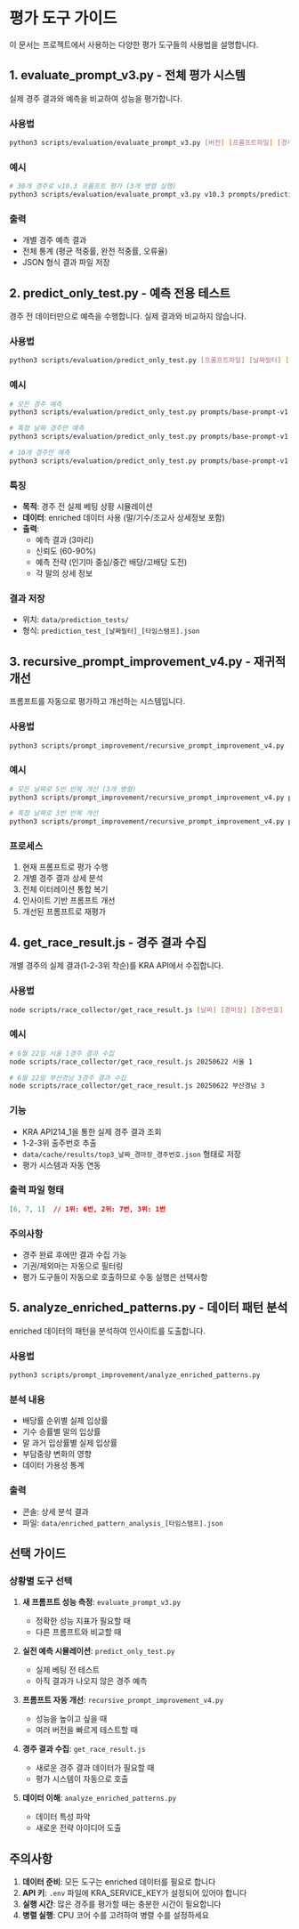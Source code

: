 # 평가 도구 가이드

이 문서는 프로젝트에서 사용하는 다양한 평가 도구들의 사용법을 설명합니다.

## 1. evaluate_prompt_v3.py - 전체 평가 시스템

실제 경주 결과와 예측을 비교하여 성능을 평가합니다.

### 사용법
```bash
python3 scripts/evaluation/evaluate_prompt_v3.py [버전] [프롬프트파일] [경주수] [병렬수]
```

### 예시
```bash
# 30개 경주로 v10.3 프롬프트 평가 (3개 병렬 실행)
python3 scripts/evaluation/evaluate_prompt_v3.py v10.3 prompts/prediction-template-v10.3.md 30 3
```

### 출력
- 개별 경주 예측 결과
- 전체 통계 (평균 적중률, 완전 적중률, 오류율)
- JSON 형식 결과 파일 저장

## 2. predict_only_test.py - 예측 전용 테스트

경주 전 데이터만으로 예측을 수행합니다. 실제 결과와 비교하지 않습니다.

### 사용법
```bash
python3 scripts/evaluation/predict_only_test.py [프롬프트파일] [날짜필터] [제한수]
```

### 예시
```bash
# 모든 경주 예측
python3 scripts/evaluation/predict_only_test.py prompts/base-prompt-v1.0.md

# 특정 날짜 경주만 예측
python3 scripts/evaluation/predict_only_test.py prompts/base-prompt-v1.0.md 20250601

# 10개 경주만 예측
python3 scripts/evaluation/predict_only_test.py prompts/base-prompt-v1.0.md all 10
```

### 특징
- **목적**: 경주 전 실제 베팅 상황 시뮬레이션
- **데이터**: enriched 데이터 사용 (말/기수/조교사 상세정보 포함)
- **출력**: 
  - 예측 결과 (3마리)
  - 신뢰도 (60-90%)
  - 예측 전략 (인기마 중심/중간 배당/고배당 도전)
  - 각 말의 상세 정보

### 결과 저장
- 위치: `data/prediction_tests/`
- 형식: `prediction_test_[날짜필터]_[타임스탬프].json`

## 3. recursive_prompt_improvement_v4.py - 재귀적 개선

프롬프트를 자동으로 평가하고 개선하는 시스템입니다.

### 사용법
```bash
python3 scripts/prompt_improvement/recursive_prompt_improvement_v4.py [프롬프트] [날짜/all] [반복] [병렬]
```

### 예시
```bash
# 모든 날짜로 5번 반복 개선 (3개 병렬)
python3 scripts/prompt_improvement/recursive_prompt_improvement_v4.py prompts/base-prompt-v1.0.md all 5 3

# 특정 날짜로 3번 반복 개선
python3 scripts/prompt_improvement/recursive_prompt_improvement_v4.py prompts/base-prompt-v1.0.md 20250601 3 3
```

### 프로세스
1. 현재 프롬프트로 평가 수행
2. 개별 경주 결과 상세 분석
3. 전체 이터레이션 통합 복기
4. 인사이트 기반 프롬프트 개선
5. 개선된 프롬프트로 재평가

## 4. get_race_result.js - 경주 결과 수집

개별 경주의 실제 결과(1-2-3위 착순)를 KRA API에서 수집합니다.

### 사용법
```bash
node scripts/race_collector/get_race_result.js [날짜] [경마장] [경주번호]
```

### 예시
```bash
# 6월 22일 서울 1경주 결과 수집
node scripts/race_collector/get_race_result.js 20250622 서울 1

# 6월 22일 부산경남 3경주 결과 수집
node scripts/race_collector/get_race_result.js 20250622 부산경남 3
```

### 기능
- KRA API214_1을 통한 실제 경주 결과 조회
- 1-2-3위 출주번호 추출
- `data/cache/results/top3_날짜_경마장_경주번호.json` 형태로 저장
- 평가 시스템과 자동 연동

### 출력 파일 형태
```json
[6, 7, 1]  // 1위: 6번, 2위: 7번, 3위: 1번
```

### 주의사항
- 경주 완료 후에만 결과 수집 가능
- 기권/제외마는 자동으로 필터링
- 평가 도구들이 자동으로 호출하므로 수동 실행은 선택사항

## 5. analyze_enriched_patterns.py - 데이터 패턴 분석

enriched 데이터의 패턴을 분석하여 인사이트를 도출합니다.

### 사용법
```bash
python3 scripts/prompt_improvement/analyze_enriched_patterns.py
```

### 분석 내용
- 배당률 순위별 실제 입상률
- 기수 승률별 말의 입상률
- 말 과거 입상률별 실제 입상률
- 부담중량 변화의 영향
- 데이터 가용성 통계

### 출력
- 콘솔: 상세 분석 결과
- 파일: `data/enriched_pattern_analysis_[타임스탬프].json`

## 선택 가이드

### 상황별 도구 선택

1. **새 프롬프트 성능 측정**: `evaluate_prompt_v3.py`
   - 정확한 성능 지표가 필요할 때
   - 다른 프롬프트와 비교할 때

2. **실전 예측 시뮬레이션**: `predict_only_test.py`
   - 실제 베팅 전 테스트
   - 아직 결과가 나오지 않은 경주 예측

3. **프롬프트 자동 개선**: `recursive_prompt_improvement_v4.py`
   - 성능을 높이고 싶을 때
   - 여러 버전을 빠르게 테스트할 때

4. **경주 결과 수집**: `get_race_result.js`
   - 새로운 경주 결과 데이터가 필요할 때
   - 평가 시스템이 자동으로 호출

5. **데이터 이해**: `analyze_enriched_patterns.py`
   - 데이터 특성 파악
   - 새로운 전략 아이디어 도출

## 주의사항

1. **데이터 준비**: 모든 도구는 enriched 데이터를 필요로 합니다
2. **API 키**: `.env` 파일에 KRA_SERVICE_KEY가 설정되어 있어야 합니다
3. **실행 시간**: 많은 경주를 평가할 때는 충분한 시간이 필요합니다
4. **병렬 실행**: CPU 코어 수를 고려하여 병렬 수를 설정하세요